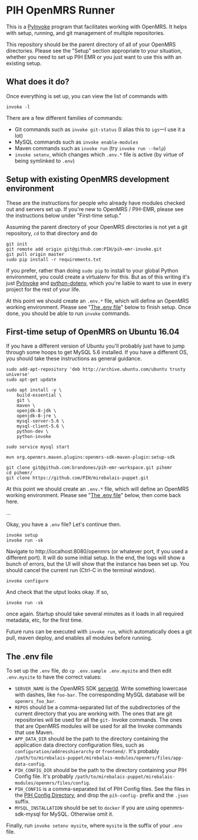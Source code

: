 # PIH OpenMRS Runner

This is a [PyInvoke](https://www.pyinvoke.org/) program that facilitates working
with OpenMRS. It helps with setup, running, and git management of multiple
repositories.

This repository should be the parent directory of all of your OpenMRS
directories. Please see the "Setup" section appropriate to your situation, whether
you need to set up PIH EMR or you just want to use this with an existing
setup.

## What does it do?

Once everything is set up, you can view the list of commands with

```
invoke -l
```

There are a few different families of commands:

- Git commands such as `invoke git-status` (I alias this to `igs`—I use it a lot)
- MySQL commands such as `invoke enable-modules`
- Maven commands such as `invoke run` (try `invoke run --help`) 
- `invoke setenv`, which changes which `.env.*` file is active (by virtue of being symlinked to `.env`)


## Setup with existing OpenMRS development environment

These are the instructions for people who already have modules checked out and
servers set up. If you're new to OpenMRS / PIH-EMR, please see the instructions
below under "First-time setup."

Assuming the parent directory of your OpenMRS directories is not yet a git
repository, `cd` to that directory and do

```
git init
git remote add origin git@github.com:PIH/pih-emr-invoke.git
git pull origin master
sudo pip install -r requirements.txt
```

If you prefer, rather than doing `sudo pip` to install to your global Python
environment, you could create a virtualenv for this. But as of this writing
it's just [PyInvoke](https://www.pyinvoke.org/index.html) and
[python-dotenv](https://github.com/theskumar/python-dotenv), which you're liable
to want to use in every project for the rest of your life.

At this point we should create an `.env.*` file, which will define an OpenMRS
working environment. Please see "[The .env file](#the-env-file)" below to finish
setup. Once done, you should be able to run `invoke` commands.

## First-time setup of OpenMRS on Ubuntu 16.04

If you have a different version of Ubuntu you'll probably just have to jump through some
hoops to get MySQL 5.6 installed. If you have a different OS, you should take
these instructions as general guidance.

```
sudo add-apt-repository 'deb http://archive.ubuntu.com/ubuntu trusty universe'
sudo apt-get update

sudo apt install -y \
    build-essential \
    git \
    maven \
    openjdk-8-jdk \
    openjdk-8-jre \
    mysql-server-5.6 \
    mysql-client-5.6 \
    python-dev \
    python-invoke

sudo service mysql start

mvn org.openmrs.maven.plugins:openmrs-sdk-maven-plugin:setup-sdk

git clone git@github.com:brandones/pih-emr-workspace.git pihemr
cd pihemr/
git clone https://github.com/PIH/mirebalais-puppet.git
```

At this point we should create an `.env.*` file, which will define an OpenMRS
working environment. Please see "[The .env file](#the-env-file)" below,
then come back here.

...

Okay, you have a `.env` file? Let's continue then.

```
invoke setup
invoke run -sk
```

Navigate to http://localhost:8080/openmrs (or whatever port, if you 
used a different port). It will do some initial setup. In the end, 
the logs will show a bunch of errors, but the UI will show that the 
instance has been set up.  You should cancel the current run (Ctrl-C 
in the terminal window).

```
invoke configure
```
And check that the utput looks okay. If so,
```
invoke run -sk
```
once again. Startup should take several minutes as it loads in all 
required metadata, etc, for the first time.

Future runs can be executed with `invoke run`, which automatically
does a git pull, maven deploy, and enables all modules before running.

## The .env file

To set up the `.env` file, do `cp .env.sample .env.mysite` and then edit
`.env.mysite` to have the correct values:

- `SERVER_NAME` is the OpenMRS SDK [serverId](https://wiki.openmrs.org/display/docs/OpenMRS+SDK+Step+By+Step+Tutorials). Write something lowercase with dashes, like `foo-bar`. The corresponding MySQL database will be `openmrs_foo_bar`.
- `REPOS` should be a comma-separated list of the subdirectories of the current directory that you are working with. The ones that are git repositories will be used for all the `git-` Invoke commands. The ones that are OpenMRS modules will be used for all the Invoke commands that use Maven.
- `APP_DATA_DIR` should be the path to the directory containing the application data directory configuration files, such as `configuration/addresshierarchy` or `frontend/`. It's probably `/path/to/mirebalais-puppet/mirebalais-modules/openmrs/files/app-data-config`.
- `PIH_CONFIG_DIR` should be the path to the directory containing your PIH Config file. It's probably `/path/to/mirebalais-puppet/mirebalais-modules/openmrs/files/config`.
- `PIH_CONFIG` is a comma-separated list of PIH Config files. See the files in the [PIH Config Directory](https://github.com/PIH/mirebalais-puppet/tree/master/mirebalais-modules/openmrs/files/config), and drop the `pih-config-` prefix and the `.json` suffix.
- `MYSQL_INSTALLATION` should be set to `docker` if you are using openmrs-sdk-mysql for MySQL. Otherwise omit it.

Finally, run `invoke setenv mysite`, where `mysite` is the suffix of your `.env` file.

